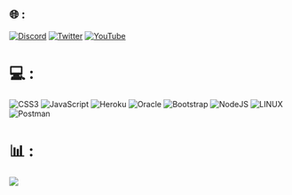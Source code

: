 ## 🌐 :
[![Discord](https://img.shields.io/badge/Discord-%237289DA.svg?logo=discord&logoColor=white)]([https://discord.gg/waferbot](https://discordapp.com/users/726425246688739399)) [![Twitter](https://img.shields.io/badge/Twitter-%231DA1F2.svg?logo=Twitter&logoColor=white)](https://x.com/) [![YouTube](https://img.shields.io/badge/YouTube-%23FF0000.svg?logo=YouTube&logoColor=white)](https://www.youtube.com/@7m.4) 

# 💻 :
![CSS3](https://img.shields.io/badge/css3-%231572B6.svg?style=for-the-badge&logo=css3&logoColor=white) ![JavaScript](https://img.shields.io/badge/javascript-%23323330.svg?style=for-the-badge&logo=javascript&logoColor=%23F7DF1E) ![Heroku](https://img.shields.io/badge/heroku-%23430098.svg?style=for-the-badge&logo=heroku&logoColor=white) ![Oracle](https://img.shields.io/badge/Oracle-F80000?style=for-the-badge&logo=oracle&logoColor=white) ![Bootstrap](https://img.shields.io/badge/bootstrap-%23563D7C.svg?style=for-the-badge&logo=bootstrap&logoColor=white) ![NodeJS](https://img.shields.io/badge/node.js-6DA55F?style=for-the-badge&logo=node.js&logoColor=white) ![LINUX](https://img.shields.io/badge/Linux-FCC624?style=for-the-badge&logo=linux&logoColor=black) ![Postman](https://img.shields.io/badge/Postman-FF6C37?style=for-the-badge&logo=postman&logoColor=white)

# 📊 :
![](https://github-readme-streak-stats.herokuapp.com/?user=7m4&theme=dark&hide_border=false)<br/>
